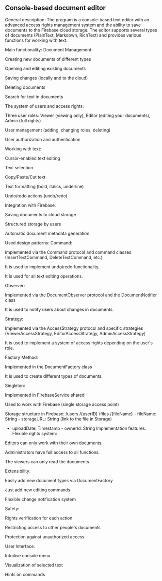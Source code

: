 ## Console-based document editor

General description:
The program is a console-based text editor with an advanced access rights management system and the ability to save documents to the Firebase cloud storage. The editor supports several types of documents (PlainText, Markdown, RichText) and provides various functions for working with text.

Main functionality:
Document Management:

Creating new documents of different types

Opening and editing existing documents

Saving changes (locally and to the cloud)

Deleting documents

Search for text in documents

The system of users and access rights:

Three user roles: Viewer (viewing only), Editor (editing your documents), Admin (full rights)

User management (adding, changing roles, deleting)

User authorization and authentication

Working with text:

Cursor-enabled text editing

Text selection

Copy/Paste/Cut text

Text formatting (bold, italics, underline)

Undo/redo actions (undo/redo)

Integration with Firebase:

Saving documents to cloud storage

Structured storage by users

Automatic document metadata generation

Used design patterns:
Command:

Implemented via the Command protocol and command classes (InsertTextCommand, DeleteTextCommand, etc.)

It is used to implement undo/redo functionality.

It is used for all text editing operations.

Observer:

Implemented via the DocumentObserver protocol and the DocumentNotifier class

It is used to notify users about changes in documents.

Strategy:

Implemented via the AccessStrategy protocol and specific strategies (ViewerAccessStrategy, EditorAccessStrategy, AdminAccessStrategy)

It is used to implement a system of access rights depending on the user's role.

Factory Method:

Implemented in the DocumentFactory class

It is used to create different types of documents.

Singleton:

Implemented in FirebaseService.shared

Used to work with Firebase (single storage access point)

Storage structure in Firebase:
/users
  /{userID}
    /files
      /{fileName}
        - fileName: String
        - storageURL: String (link to the file in Storage)
- uploadDate: Timestamp
        - ownerId: String
Implementation features:
Flexible rights system:

Editors can only work with their own documents.

Administrators have full access to all functions.

The viewers can only read the documents

Extensibility:

Easily add new document types via DocumentFactory

Just add new editing commands

Flexible change notification system

Safety:

Rights verification for each action

Restricting access to other people's documents

Protection against unauthorized access

User Interface:

Intuitive console menu

Visualization of selected text

Hints on commands

